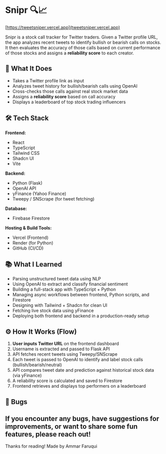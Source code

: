 # Snipr 🔍📈

[https://tweetsniper.vercel.app](tweetsniper.vercel.app)

Snipr is a stock call tracker for Twitter traders. Given a Twitter profile URL, the app analyzes recent tweets to identify bullish or bearish calls on stocks. It then evaluates the accuracy of those calls based on current performance of those stocks and assigns a **reliability score** to each creator.

## 🧠 What It Does

- Takes a Twitter profile link as input
- Analyzes tweet history for bullish/bearish calls using OpenAI
- Cross-checks those calls against real stock market data
- Assigns a **reliability score** based on call accuracy
- Displays a leaderboard of top stock trading influencers

## 🛠️ Tech Stack

**Frontend:**
- React
- TypeScript
- Tailwind CSS
- Shadcn UI
- Vite

**Backend:**
- Python (Flask)
- OpenAI API
- yFinance (Yahoo Finance)
- Tweepy / SNScrape (for tweet fetching)

**Database:**
- Firebase Firestore

**Hosting & Build Tools:**
- Vercel (Frontend)
- Render (for Python)
- GitHub (CI/CD)

## 📚 What I Learned

- Parsing unstructured tweet data using NLP
- Using OpenAI to extract and classify financial sentiment
- Building a full-stack app with TypeScript + Python
- Managing async workflows between frontend, Python scripts, and Firestore
- Designing with Tailwind + Shadcn for clean UI
- Fetching live stock data using yFinance
- Deploying both frontend and backend in a production-ready setup

## ⚙️ How It Works (Flow)

1. **User inputs Twitter URL** on the frontend dashboard
2. Username is extracted and passed to Flask API
3. API fetches recent tweets using Tweepy/SNScrape
4. Each tweet is passed to OpenAI to identify and label stock calls (bullish/bearish/neutral)
5. API compares tweet date and prediction against historical stock data (via yFinance)
6. A reliability score is calculated and saved to Firestore
7. Frontend retrieves and displays top performers on a leaderboard

## 🐞 Bugs

If you encounter any bugs, have suggestions for improvements, or want to share some fun features, please reach out!
---

Thanks for reading!
Made by Ammar Faruqui
